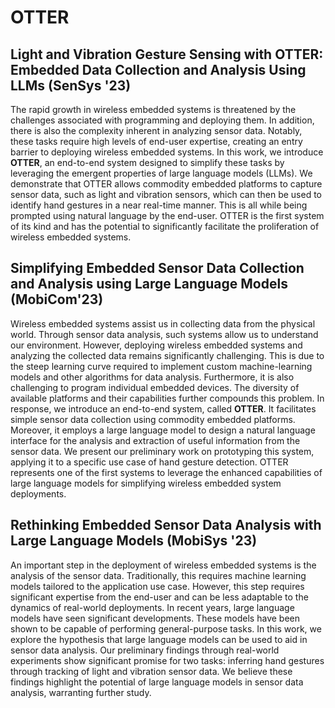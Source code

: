 # OTTER

## Light and Vibration Gesture Sensing with OTTER: Embedded Data Collection and Analysis Using LLMs (SenSys '23)

The rapid growth in wireless embedded systems is threatened by the challenges associated with programming and deploying them. In addition, there is also the complexity inherent in analyzing sensor data. Notably, these tasks require high levels of end-user expertise, creating an entry barrier to deploying wireless embedded systems. In this work, we introduce **OTTER**, an end-to-end system designed to simplify these tasks by leveraging the emergent properties of large language models (LLMs). We demonstrate that OTTER allows commodity embedded platforms to capture sensor data, such as light and vibration sensors, which can then be used to identify hand gestures in a near real-time manner. This is all while being prompted using natural language by the end-user. OTTER is the first system of its kind and has the potential to significantly facilitate the proliferation of wireless embedded systems.

## Simplifying Embedded Sensor Data Collection and Analysis using Large Language Models (MobiCom'23)

Wireless embedded systems assist us in collecting data from the physical world. Through sensor data analysis, such systems allow us to understand our environment. However, deploying wireless embedded systems and analyzing the collected data remains significantly challenging. This is due to the steep learning curve required to implement custom machine-learning models and other algorithms for data analysis. Furthermore, it is also challenging to program individual embedded devices. The diversity of available platforms and their capabilities further compounds this problem. In response, we introduce an end-to-end system, called **OTTER**. It facilitates simple sensor data collection using commodity embedded platforms. Moreover, it employs a large language model to design a natural language interface for the analysis and extraction of useful information from the sensor data. We present our preliminary work on prototyping this system, applying it to a specific use case of hand gesture detection. OTTER represents one of the first systems to leverage the enhanced capabilities of large language models for simplifying wireless embedded system deployments.

## Rethinking Embedded Sensor Data Analysis with Large Language Models (MobiSys '23)

An important step in the deployment of wireless embedded systems is the analysis of the sensor data. Traditionally, this requires machine learning models tailored to the application use case. However, this step requires significant expertise from the end-user and can be less adaptable to the dynamics of real-world deployments. In recent years, large language models have seen significant developments. These models have been shown to be capable of performing general-purpose tasks. In this work, we explore the hypothesis that large language models can be used to aid in sensor data analysis. Our preliminary findings through real-world experiments show significant promise for two tasks: inferring hand gestures through tracking of light and vibration sensor data. We believe these findings highlight the potential of large language models in sensor data analysis, warranting further study.
